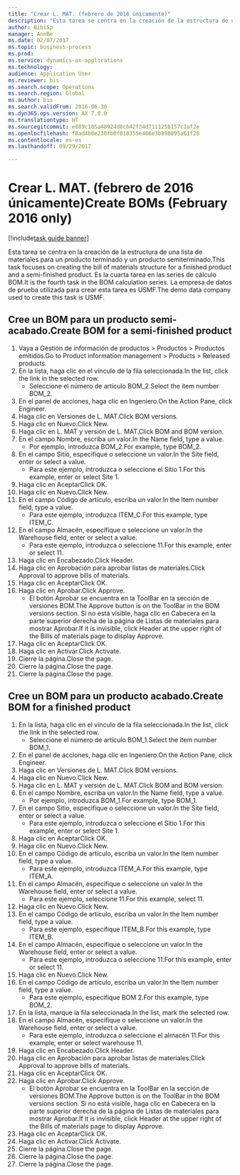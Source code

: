 ```yaml
--- 
title: "Crear L. MAT. (febrero de 2016 únicamente)"
description: "Esta tarea se centra en la creación de la estructura de una lista de materiales para un producto terminado y un producto semiterminado."
author: BibiSp
manager: AnnBe
ms.date: 02/07/2017
ms.topic: business-process
ms.prod: 
ms.service: dynamics-ax-applications
ms.technology: 
audience: Application User
ms.reviewer: bis
ms.search.scope: Operations
ms.search.region: Global
ms.author: bis
ms.search.validFrom: 2016-06-30
ms.dyn365.ops.version: AX 7.0.0
ms.translationtype: HT
ms.sourcegitcommit: e089c105a48924d8cb42f34d711125b157c3af2e
ms.openlocfilehash: f8ad4b0e230fb0f018355e486e3b898895a61f28
ms.contentlocale: es-es
ms.lasthandoff: 09/29/2017

---
```

# <a name="create-boms-february-2016-only"></a><span data-ttu-id="d1f95-103">Crear L. MAT. (febrero de 2016 únicamente)</span><span class="sxs-lookup"><span data-stu-id="d1f95-103">Create BOMs (February 2016 only)</span></span>

[!include[task guide banner](../../includes/task-guide-banner.md)]

<span data-ttu-id="d1f95-104">Esta tarea se centra en la creación de la estructura de una lista de materiales para un producto terminado y un producto semiterminado.</span><span class="sxs-lookup"><span data-stu-id="d1f95-104">This task focuses on creating the bill of materials structure for a finished product and a semi-finished product.</span></span> <span data-ttu-id="d1f95-105">Es la cuarta tarea en las series de cálculo BOM.</span><span class="sxs-lookup"><span data-stu-id="d1f95-105">It is the fourth task in the BOM calculation series.</span></span> <span data-ttu-id="d1f95-106">La empresa de datos de prueba utilizada para crear esta tarea es USMF.</span><span class="sxs-lookup"><span data-stu-id="d1f95-106">The demo data company used to create this task is USMF.</span></span>


## <a name="create-bom-for-a-semi-finished-product"></a><span data-ttu-id="d1f95-107">Cree un BOM para un producto semi-acabado.</span><span class="sxs-lookup"><span data-stu-id="d1f95-107">Create BOM for a semi-finished product</span></span>
1. <span data-ttu-id="d1f95-108">Vaya a Gestión de información de productos > Productos > Productos emitidos.</span><span class="sxs-lookup"><span data-stu-id="d1f95-108">Go to Product information management > Products > Released products.</span></span>
2. <span data-ttu-id="d1f95-109">En la lista, haga clic en el vínculo de la fila seleccionada.</span><span class="sxs-lookup"><span data-stu-id="d1f95-109">In the list, click the link in the selected row.</span></span>
    * <span data-ttu-id="d1f95-110">Seleccione el número de artículo BOM_2.</span><span class="sxs-lookup"><span data-stu-id="d1f95-110">Select the item number BOM_2.</span></span>  
3. <span data-ttu-id="d1f95-111">En el panel de acciones, haga clic en Ingeniero.</span><span class="sxs-lookup"><span data-stu-id="d1f95-111">On the Action Pane, click Engineer.</span></span>
4. <span data-ttu-id="d1f95-112">Haga clic en Versiones de L. MAT.</span><span class="sxs-lookup"><span data-stu-id="d1f95-112">Click BOM versions.</span></span>
5. <span data-ttu-id="d1f95-113">Haga clic en Nuevo.</span><span class="sxs-lookup"><span data-stu-id="d1f95-113">Click New.</span></span>
6. <span data-ttu-id="d1f95-114">Haga clic en L. MAT y versión de L. MAT.</span><span class="sxs-lookup"><span data-stu-id="d1f95-114">Click BOM and BOM version.</span></span>
7. <span data-ttu-id="d1f95-115">En el campo Nombre, escriba un valor.</span><span class="sxs-lookup"><span data-stu-id="d1f95-115">In the Name field, type a value.</span></span>
    * <span data-ttu-id="d1f95-116">Por ejemplo, introduzca BOM_2.</span><span class="sxs-lookup"><span data-stu-id="d1f95-116">For example, type BOM_2.</span></span>  
8. <span data-ttu-id="d1f95-117">En el campo Sitio, especifique o seleccione un valor.</span><span class="sxs-lookup"><span data-stu-id="d1f95-117">In the Site field, enter or select a value.</span></span>
    * <span data-ttu-id="d1f95-118">Para este ejemplo, introduzca o seleccione el Sitio 1.</span><span class="sxs-lookup"><span data-stu-id="d1f95-118">For this example, enter or select Site 1.</span></span>  
9. <span data-ttu-id="d1f95-119">Haga clic en Aceptar</span><span class="sxs-lookup"><span data-stu-id="d1f95-119">Click OK.</span></span>
10. <span data-ttu-id="d1f95-120">Haga clic en Nuevo.</span><span class="sxs-lookup"><span data-stu-id="d1f95-120">Click New.</span></span>
11. <span data-ttu-id="d1f95-121">En el campo Código de artículo, escriba un valor.</span><span class="sxs-lookup"><span data-stu-id="d1f95-121">In the Item number field, type a value.</span></span>
    * <span data-ttu-id="d1f95-122">Para este ejemplo, introduzca ITEM_C.</span><span class="sxs-lookup"><span data-stu-id="d1f95-122">For this example, type ITEM_C.</span></span>  
12. <span data-ttu-id="d1f95-123">En el campo Almacén, especifique o seleccione un valor.</span><span class="sxs-lookup"><span data-stu-id="d1f95-123">In the Warehouse field, enter or select a value.</span></span>
    * <span data-ttu-id="d1f95-124">Para este ejemplo, introduzca o seleccione 11.</span><span class="sxs-lookup"><span data-stu-id="d1f95-124">For this example, enter or select 11.</span></span>  
13. <span data-ttu-id="d1f95-125">Haga clic en Encabezado.</span><span class="sxs-lookup"><span data-stu-id="d1f95-125">Click Header.</span></span>
14. <span data-ttu-id="d1f95-126">Haga clic en Aprobación para aprobar listas de materiales.</span><span class="sxs-lookup"><span data-stu-id="d1f95-126">Click Approval to approve bills of materials.</span></span>
15. <span data-ttu-id="d1f95-127">Haga clic en Aceptar</span><span class="sxs-lookup"><span data-stu-id="d1f95-127">Click OK.</span></span>
16. <span data-ttu-id="d1f95-128">Haga clic en Aprobar.</span><span class="sxs-lookup"><span data-stu-id="d1f95-128">Click Approve.</span></span>
    * <span data-ttu-id="d1f95-129">El botón Aprobar se encuentra en la ToolBar en la sección de versiones BOM.</span><span class="sxs-lookup"><span data-stu-id="d1f95-129">The Approve button is on the ToolBar in the  BOM versions section.</span></span> <span data-ttu-id="d1f95-130">Si no está visible, haga clic en Cabecera en la parte superior derecha de la página de Listas de materiales para mostrar Aprobar.</span><span class="sxs-lookup"><span data-stu-id="d1f95-130">If it is invisible, click Header at the upper right of the Bills of materials page to display Approve.</span></span>  
17. <span data-ttu-id="d1f95-131">Haga clic en Aceptar</span><span class="sxs-lookup"><span data-stu-id="d1f95-131">Click OK.</span></span>
18. <span data-ttu-id="d1f95-132">Haga clic en Activar.</span><span class="sxs-lookup"><span data-stu-id="d1f95-132">Click Activate.</span></span>
19. <span data-ttu-id="d1f95-133">Cierre la página.</span><span class="sxs-lookup"><span data-stu-id="d1f95-133">Close the page.</span></span>
20. <span data-ttu-id="d1f95-134">Cierre la página.</span><span class="sxs-lookup"><span data-stu-id="d1f95-134">Close the page.</span></span>
21. <span data-ttu-id="d1f95-135">Cierre la página.</span><span class="sxs-lookup"><span data-stu-id="d1f95-135">Close the page.</span></span>

## <a name="create-bom-for-a-finished-product"></a><span data-ttu-id="d1f95-136">Cree un BOM para un producto acabado.</span><span class="sxs-lookup"><span data-stu-id="d1f95-136">Create BOM for a finished product</span></span>
1. <span data-ttu-id="d1f95-137">En la lista, haga clic en el vínculo de la fila seleccionada.</span><span class="sxs-lookup"><span data-stu-id="d1f95-137">In the list, click the link in the selected row.</span></span>
    * <span data-ttu-id="d1f95-138">Seleccione el número de artículo BOM_1.</span><span class="sxs-lookup"><span data-stu-id="d1f95-138">Select the item number BOM_1.</span></span>  
2. <span data-ttu-id="d1f95-139">En el panel de acciones, haga clic en Ingeniero.</span><span class="sxs-lookup"><span data-stu-id="d1f95-139">On the Action Pane, click Engineer.</span></span>
3. <span data-ttu-id="d1f95-140">Haga clic en Versiones de L. MAT.</span><span class="sxs-lookup"><span data-stu-id="d1f95-140">Click BOM versions.</span></span>
4. <span data-ttu-id="d1f95-141">Haga clic en Nuevo.</span><span class="sxs-lookup"><span data-stu-id="d1f95-141">Click New.</span></span>
5. <span data-ttu-id="d1f95-142">Haga clic en L. MAT y versión de L. MAT.</span><span class="sxs-lookup"><span data-stu-id="d1f95-142">Click BOM and BOM version.</span></span>
6. <span data-ttu-id="d1f95-143">En el campo Nombre, escriba un valor.</span><span class="sxs-lookup"><span data-stu-id="d1f95-143">In the Name field, type a value.</span></span>
    * <span data-ttu-id="d1f95-144">Por ejemplo, introduzca BOM_1.</span><span class="sxs-lookup"><span data-stu-id="d1f95-144">For example, type BOM_1.</span></span>  
7. <span data-ttu-id="d1f95-145">En el campo Sitio, especifique o seleccione un valor.</span><span class="sxs-lookup"><span data-stu-id="d1f95-145">In the Site field, enter or select a value.</span></span>
    * <span data-ttu-id="d1f95-146">Para este ejemplo, introduzca o seleccione el Sitio 1.</span><span class="sxs-lookup"><span data-stu-id="d1f95-146">For this example, enter or select Site 1.</span></span>  
8. <span data-ttu-id="d1f95-147">Haga clic en Aceptar</span><span class="sxs-lookup"><span data-stu-id="d1f95-147">Click OK.</span></span>
9. <span data-ttu-id="d1f95-148">Haga clic en Nuevo.</span><span class="sxs-lookup"><span data-stu-id="d1f95-148">Click New.</span></span>
10. <span data-ttu-id="d1f95-149">En el campo Código de artículo, escriba un valor.</span><span class="sxs-lookup"><span data-stu-id="d1f95-149">In the Item number field, type a value.</span></span>
    * <span data-ttu-id="d1f95-150">Para este ejemplo, introduzca ITEM_A.</span><span class="sxs-lookup"><span data-stu-id="d1f95-150">For this example, type ITEM_A.</span></span>  
11. <span data-ttu-id="d1f95-151">En el campo Almacén, especifique o seleccione un valor.</span><span class="sxs-lookup"><span data-stu-id="d1f95-151">In the Warehouse field, enter or select a value.</span></span>
    * <span data-ttu-id="d1f95-152">Para este ejemplo, seleccione 11.</span><span class="sxs-lookup"><span data-stu-id="d1f95-152">For this example, select 11.</span></span>  
12. <span data-ttu-id="d1f95-153">Haga clic en Nuevo.</span><span class="sxs-lookup"><span data-stu-id="d1f95-153">Click New.</span></span>
13. <span data-ttu-id="d1f95-154">En el campo Código de artículo, escriba un valor.</span><span class="sxs-lookup"><span data-stu-id="d1f95-154">In the Item number field, type a value.</span></span>
    * <span data-ttu-id="d1f95-155">Para este ejemplo, especifique ITEM_B.</span><span class="sxs-lookup"><span data-stu-id="d1f95-155">For this example, type ITEM_B.</span></span>  
14. <span data-ttu-id="d1f95-156">En el campo Almacén, especifique o seleccione un valor.</span><span class="sxs-lookup"><span data-stu-id="d1f95-156">In the Warehouse field, enter or select a value.</span></span>
    * <span data-ttu-id="d1f95-157">Para este ejemplo, introduzca o seleccione 11.</span><span class="sxs-lookup"><span data-stu-id="d1f95-157">For this example, enter or select 11.</span></span>  
15. <span data-ttu-id="d1f95-158">Haga clic en Nuevo.</span><span class="sxs-lookup"><span data-stu-id="d1f95-158">Click New.</span></span>
16. <span data-ttu-id="d1f95-159">En el campo Código de artículo, escriba un valor.</span><span class="sxs-lookup"><span data-stu-id="d1f95-159">In the Item number field, type a value.</span></span>
    * <span data-ttu-id="d1f95-160">Para este ejemplo, especifique BOM 2.</span><span class="sxs-lookup"><span data-stu-id="d1f95-160">For this example, type BOM_2.</span></span>  
17. <span data-ttu-id="d1f95-161">En la lista, marque la fila seleccionada.</span><span class="sxs-lookup"><span data-stu-id="d1f95-161">In the list, mark the selected row.</span></span>
18. <span data-ttu-id="d1f95-162">En el campo Almacén, especifique o seleccione un valor.</span><span class="sxs-lookup"><span data-stu-id="d1f95-162">In the Warehouse field, enter or select a value.</span></span>
    * <span data-ttu-id="d1f95-163">Para este ejemplo, introduzca o seleccione el almacén 11.</span><span class="sxs-lookup"><span data-stu-id="d1f95-163">For this example, enter or select warehouse 11.</span></span>  
19. <span data-ttu-id="d1f95-164">Haga clic en Encabezado.</span><span class="sxs-lookup"><span data-stu-id="d1f95-164">Click Header.</span></span>
20. <span data-ttu-id="d1f95-165">Haga clic en Aprobación para aprobar listas de materiales.</span><span class="sxs-lookup"><span data-stu-id="d1f95-165">Click Approval to approve bills of materials.</span></span>
21. <span data-ttu-id="d1f95-166">Haga clic en Aceptar</span><span class="sxs-lookup"><span data-stu-id="d1f95-166">Click OK.</span></span>
22. <span data-ttu-id="d1f95-167">Haga clic en Aprobar.</span><span class="sxs-lookup"><span data-stu-id="d1f95-167">Click Approve.</span></span>
    * <span data-ttu-id="d1f95-168">El botón Aprobar se encuentra en la ToolBar en la sección de versiones BOM.</span><span class="sxs-lookup"><span data-stu-id="d1f95-168">The Approve button is on the ToolBar in the  BOM versions section.</span></span> <span data-ttu-id="d1f95-169">Si no está visible, haga clic en Cabecera en la parte superior derecha de la página de Listas de materiales para mostrar Aprobar.</span><span class="sxs-lookup"><span data-stu-id="d1f95-169">If it is invisible, click Header at the upper right of the Bills of materials page to display Approve.</span></span>  
23. <span data-ttu-id="d1f95-170">Haga clic en Aceptar</span><span class="sxs-lookup"><span data-stu-id="d1f95-170">Click OK.</span></span>
24. <span data-ttu-id="d1f95-171">Haga clic en Activar.</span><span class="sxs-lookup"><span data-stu-id="d1f95-171">Click Activate.</span></span>
25. <span data-ttu-id="d1f95-172">Cierre la página.</span><span class="sxs-lookup"><span data-stu-id="d1f95-172">Close the page.</span></span>
26. <span data-ttu-id="d1f95-173">Cierre la página.</span><span class="sxs-lookup"><span data-stu-id="d1f95-173">Close the page.</span></span>
27. <span data-ttu-id="d1f95-174">Cierre la página.</span><span class="sxs-lookup"><span data-stu-id="d1f95-174">Close the page.</span></span>



